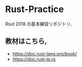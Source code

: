 # Rust-Practice
Rsut 2018 の基本練習リポジトリ.  

## 教材はこちら,
- https://doc.rust-lang.org/book/
- https://doc.rust-jp.rs
